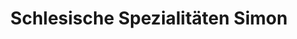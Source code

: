 ---
title: "Schlesische Spezialitäten Simon"
url: /witten/schlesische-spezialitaeten-simon/
shop: Feinkost
---